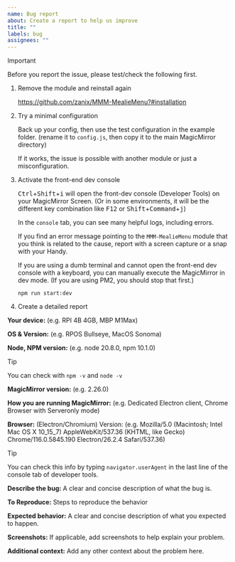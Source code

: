 ```yaml
---
name: Bug report
about: Create a report to help us improve
title: ""
labels: bug
assignees: ""
---
```


> [!IMPORTANT]
> Before you report the issue, please test/check the following first.

1. Remove the module and reinstall again

   <https://github.com/zanix/MMM-MealieMenu?#installation>

2. Try a minimal configuration

   Back up your config, then use the test configuration in the example folder. (rename it to `config.js`, then copy it to the main MagicMirror directory)

   If it works, the issue is possible with another module or just a misconfiguration.

3. Activate the front-end dev console

   <kbd>Ctrl</kbd>+<kbd>Shift</kbd>+<kbd>i</kbd> will open the front-dev console (Developer Tools) on your MagicMirror Screen. (Or in some environments, it will be the different key combination like <kbd>F12</kbd> or <kbd>Shift</kbd>+<kbd>Command</kbd>+<kbd>j</kbd>)

   In the `console` tab, you can see many helpful logs, including errors.

   If you find an error message pointing to the `MMM-MealieMenu` module that you think is related to the cause, report with a screen capture or a snap with your Handy.

   If you are using a dumb terminal and cannot open the front-end dev console with a keyboard, you can manually execute the MagicMirror in dev mode. (If you are using PM2, you should stop that first.)

   ```shell
   npm run start:dev
   ```

4. Create a detailed report

**Your device:** (e.g. RPI 4B 4GB, MBP M1Max)

**OS & Version:** (e.g. RPOS Bullseye, MacOS Sonoma)

**Node, NPM version:** (e.g. node 20.8.0, npm 10.1.0)

> [!TIP]
> You can check with `npm -v` and `node -v`

**MagicMirror version:** (e.g. 2.26.0)

**How you are running MagicMirror:** (e.g. Dedicated Electron client, Chrome Browser with Serveronly mode)

**Browser:** (Electron/Chromium) Version: (e.g. Mozilla/5.0 (Macintosh; Intel Mac OS X 10_15_7) AppleWebKit/537.36 (KHTML, like Gecko) Chrome/116.0.5845.190 Electron/26.2.4 Safari/537.36)

> [!TIP]
> You can check this info by typing `navigator.userAgent` in the last line of the console tab of developer tools.

**Describe the bug:** A clear and concise description of what the bug is.

**To Reproduce:** Steps to reproduce the behavior

**Expected behavior:** A clear and concise description of what you expected to happen.

**Screenshots:** If applicable, add screenshots to help explain your problem.

**Additional context:** Add any other context about the problem here.
